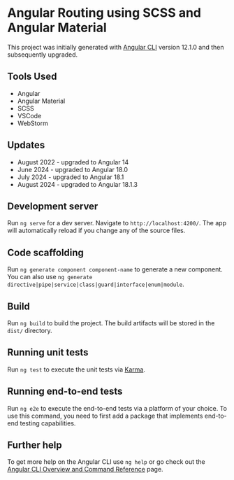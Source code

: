 # Angular Routing using SCSS and Angular Material

This project was initially generated with [Angular CLI](https://github.com/angular/angular-cli) version 12.1.0 and then subsequently upgraded.
## Tools Used
* Angular
* Angular Material
* SCSS
* VSCode
* WebStorm
## Updates

*  August 2022 - upgraded to Angular 14
*  June 2024 - upgraded to Angular 18.0
*  July 2024 - upgraded to Angular 18.1
*  August 2024 - upgraded to Angular 18.1.3

## Development server

Run `ng serve` for a dev server. Navigate to `http://localhost:4200/`. The app will automatically reload if you change any of the source files.

## Code scaffolding

Run `ng generate component component-name` to generate a new component. You can also use `ng generate directive|pipe|service|class|guard|interface|enum|module`.

## Build

Run `ng build` to build the project. The build artifacts will be stored in the `dist/` directory.

## Running unit tests

Run `ng test` to execute the unit tests via [Karma](https://karma-runner.github.io).

## Running end-to-end tests

Run `ng e2e` to execute the end-to-end tests via a platform of your choice. To use this command, you need to first add a package that implements end-to-end testing capabilities.

## Further help

To get more help on the Angular CLI use `ng help` or go check out the [Angular CLI Overview and Command Reference](https://angular.io/cli) page.
